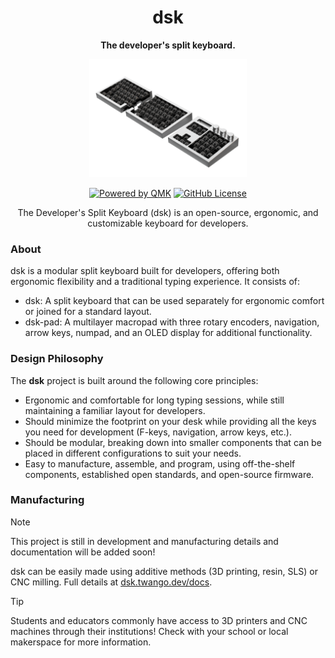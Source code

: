 <div align="center">
  <h1>dsk</h1>
  <p>
    <strong>The developer's split keyboard.</strong></p>
  <div>
    <img src=".github/assets/preview.png" alt="Preview" width="50%"/>
  </div>



</div>


<p align="center">
  <a href="https://qmk.fm/" target="_blank"><img alt="Powered by QMK" src="https://img.shields.io/badge/QMK-333?logo=QMK&label=powered%20by"/></a>
  <a href="https://cern-ohl.web.cern.ch/"><img alt="GitHub License" src="https://img.shields.io/github/license/twangodev/dsk"></a>
</p>

<p align="center">
    The Developer's Split Keyboard (dsk) is an open-source, ergonomic, and customizable keyboard for developers.
</p>

### About

dsk is a modular split keyboard built for developers, offering both ergonomic flexibility and a traditional typing experience. It consists of:

- dsk: A split keyboard that can be used separately for ergonomic comfort or joined for a standard layout.
- dsk-pad: A multilayer macropad with three rotary encoders, navigation, arrow keys, numpad, and an OLED display for additional functionality.

### Design Philosophy

The **dsk** project is built around the following core principles:

- Ergonomic and comfortable for long typing sessions, while still maintaining a familiar layout for developers.
- Should minimize the footprint on your desk while providing all the keys you need for development (F-keys, navigation, arrow keys, etc.).
- Should be modular, breaking down into smaller components that can be placed in different configurations to suit your needs.
- Easy to manufacture, assemble, and program, using off-the-shelf components, established open standards, and open-source firmware.

### Manufacturing

> [!NOTE]  
> This project is still in development and manufacturing details and documentation will be added soon!

dsk can be easily made using additive methods (3D printing, resin, SLS) or CNC milling. Full details at [dsk.twango.dev/docs](https://dsk.twango.dev/docs).

> [!TIP]
> Students and educators commonly have access to 3D printers and CNC machines through their institutions! Check with your school or local makerspace for more information.







